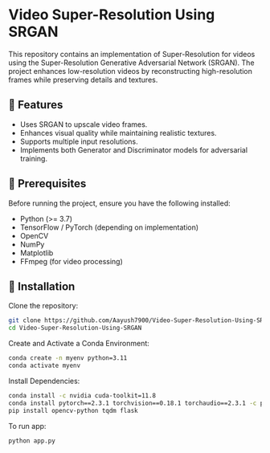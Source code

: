 # Video Super-Resolution Using SRGAN

This repository contains an implementation of Super-Resolution for videos using the Super-Resolution Generative Adversarial Network (SRGAN). The project enhances low-resolution videos by reconstructing high-resolution frames while preserving details and textures.

## 🚀 Features
- Uses SRGAN to upscale video frames.
- Enhances visual quality while maintaining realistic textures.
- Supports multiple input resolutions.
- Implements both Generator and Discriminator models for adversarial training.

## 📌 Prerequisites
Before running the project, ensure you have the following installed:
- Python (>= 3.7)
- TensorFlow / PyTorch (depending on implementation)
- OpenCV
- NumPy
- Matplotlib
- FFmpeg (for video processing)

## 📂 Installation
Clone the repository:
```bash
git clone https://github.com/Aayush7900/Video-Super-Resolution-Using-SRGAN.git
cd Video-Super-Resolution-Using-SRGAN
```
Create and Activate a Conda Environment:
```bash
conda create -n myenv python=3.11
conda activate myenv
```
Install Dependencies:
```bash
conda install -c nvidia cuda-toolkit=11.8
conda install pytorch==2.3.1 torchvision==0.18.1 torchaudio==2.3.1 -c pytorch
pip install opencv-python tqdm flask
```
To run app:
```bash
python app.py
```

